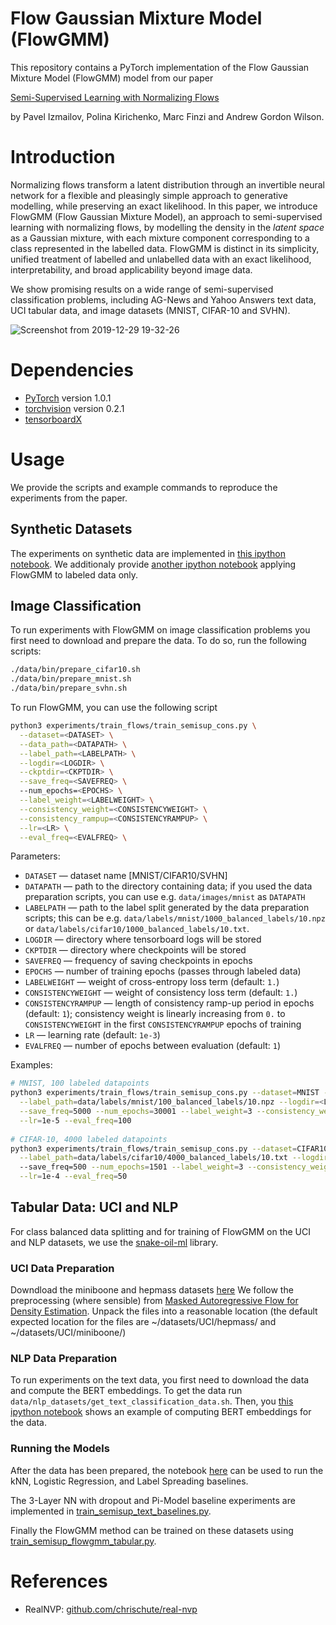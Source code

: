 # Flow Gaussian Mixture Model (FlowGMM)
This repository contains a PyTorch implementation of the Flow Gaussian Mixture Model (FlowGMM) model from our paper

[Semi-Supervised Learning with Normalizing Flows ](https://invertibleworkshop.github.io/accepted_papers/pdfs/INNF_2019_paper_28.pdf)

by Pavel Izmailov, Polina Kirichenko, Marc Finzi and Andrew Gordon Wilson.

# Introduction

Normalizing flows transform a latent distribution through an invertible neural network for a flexible and pleasingly simple approach to generative modelling, while preserving an exact likelihood.
In this paper, we introduce FlowGMM (Flow Gaussian Mixture Model), an approach to semi-supervised learning with normalizing flows, by modelling the density in the *latent space* as a Gaussian mixture, with each mixture component corresponding to a class represented in the labelled data.
FlowGMM is distinct in its simplicity, unified treatment of labelled and unlabelled data with an exact likelihood, interpretability, and broad applicability beyond image data.

We show promising results on a wide range of semi-supervised classification problems, including AG-News and Yahoo Answers text data, UCI tabular data, and image datasets (MNIST, CIFAR-10 and SVHN).

![Screenshot from 2019-12-29 19-32-26](https://user-images.githubusercontent.com/14368801/71559657-fa771280-2a71-11ea-8deb-5b3b422c6c8f.png)


# Dependencies
* [PyTorch](http://pytorch.org/) version 1.0.1
* [torchvision](https://github.com/pytorch/vision/) version 0.2.1
* [tensorboardX](https://github.com/lanpa/tensorboardX)

# Usage

We provide the scripts and example commands to reproduce the experiments from the paper. 

## Synthetic Datasets

The experiments on synthetic data are implemented in [this ipython notebook](https://github.com/izmailovpavel/flow_ssl/blob/public/experiments/synthetic_data/synthetic.ipynb).
We additionaly provide [another ipython notebook](https://github.com/izmailovpavel/flow_ssl/blob/public/experiments/synthetic_data/synthetic-labeled-only.ipynb)
applying FlowGMM to labeled data only. 

## Image Classification

To run experiments with FlowGMM on image classification problems you first need to download and prepare the data.
To do so, run the following scripts:
```bash
./data/bin/prepare_cifar10.sh
./data/bin/prepare_mnist.sh
./data/bin/prepare_svhn.sh
```

To run FlowGMM, you can use the following script
```bash
python3 experiments/train_flows/train_semisup_cons.py \
  --dataset=<DATASET> \
  --data_path=<DATAPATH> \
  --label_path=<LABELPATH> \
  --logdir=<LOGDIR> \
  --ckptdir=<CKPTDIR> \
  --save_freq=<SAVEFREQ> \ 
  --num_epochs=<EPOCHS> \
  --label_weight=<LABELWEIGHT> \
  --consistency_weight=<CONSISTENCYWEIGHT> \
  --consistency_rampup=<CONSISTENCYRAMPUP> \
  --lr=<LR> \
  --eval_freq=<EVALFREQ> \
```
Parameters:

* ```DATASET``` &mdash; dataset name [MNIST/CIFAR10/SVHN]
* ```DATAPATH``` &mdash; path to the directory containing data; if you used the data preparation scripts, you can use e.g. `data/images/mnist` as `DATAPATH`
* ```LABELPATH``` &mdash; path to the label split generated by the data preparation scripts; this can be e.g. `data/labels/mnist/1000_balanced_labels/10.npz` or `data/labels/cifar10/1000_balanced_labels/10.txt`.
* ```LOGDIR``` &mdash; directory where tensorboard logs will be stored
* ```CKPTDIR``` &mdash; directory where checkpoints will be stored
* ```SAVEFREQ``` &mdash; frequency of saving checkpoints in epochs
* ```EPOCHS``` &mdash; number of training epochs (passes through labeled data)
* ```LABELWEIGHT``` &mdash; weight of cross-entropy loss term (default: `1.`)
* ```CONSISTENCYWEIGHT``` &mdash; weight of consistency loss term (default: `1.`)
* ```CONSISTENCYRAMPUP``` &mdash; length of consistency ramp-up period in epochs (default: `1`); consistency weight is linearly increasing from  `0.` to `CONSISTENCYWEIGHT` in the first `CONSISTENCYRAMPUP` epochs of training
* ```LR``` &mdash; learning rate (default: `1e-3`)
* ```EVALFREQ``` &mdash; number of epochs between evaluation (default: `1`)


Examples:

```bash
# MNIST, 100 labeled datapoints
python3 experiments/train_flows/train_semisup_cons.py --dataset=MNIST --data_path=data/images/mnist/ \
  --label_path=data/labels/mnist/100_balanced_labels/10.npz --logdir=<LOGDIR> --ckptdir=<CKPTDIR> \
  --save_freq=5000 --num_epochs=30001 --label_weight=3 --consistency_weight=1. --consistency_rampup=1000 \
  --lr=1e-5 --eval_freq=100 
  
# CIFAR-10, 4000 labeled datapoints
python3 experiments/train_flows/train_semisup_cons.py --dataset=CIFAR10 --data_path=data/images/cifar/cifar10/by-image/ \
  --label_path=data/labels/cifar10/4000_balanced_labels/10.txt --logdir=<LOGDIR> --ckptdir=<CKPTDIR> \ 
  --save_freq=500 --num_epochs=1501 --label_weight=3 --consistency_weight=1. --consistency_rampup=100 \
  --lr=1e-4 --eval_freq=50
  ```

## Tabular Data: UCI and NLP

For class balanced data splitting and for training of FlowGMM on the UCI and NLP datasets, we use the
[snake-oil-ml](https://github.com/mfinzi/snake-oil-ml/) library.

### UCI Data Preparation

Downdload the miniboone and hepmass datasets [here](https://zenodo.org/record/1161203#.Wmtf_XVl8eN)
We follow the preprocessing (where sensible) from [Masked Autoregressive Flow for Density Estimation](https://github.com/gpapamak/maf).
Unpack the files into a reasonable location (the default expected location for the files are ~/datasets/UCI/hepmass/ and ~/datasets/UCI/miniboone/)

### NLP Data Preparation

To run experiments on the text data, you first need to download the data and compute the BERT embeddings. To get the data run `data/nlp_datasets/get_text_classification_data.sh`. 
Then, you [this ipython notebook](https://github.com/izmailovpavel/flow_ssl/blob/public/data/nlp_datasets/text_preprocessing/AGNewsPreprocessing.ipynb) shows an example of computing BERT embeddings for the data.

### Running the Models

After the data has been prepared, the notebook [here](https://github.com/izmailovpavel/flow_ssl/blob/public/experiments/baselines/graphssl.ipynb) can be used to run the kNN, Logistic Regression, and Label Spreading baselines.

The 3-Layer NN with dropout and Pi-Model baseline experiments are implemented in [train_semisup_text_baselines.py](https://github.com/izmailovpavel/flow_ssl/blob/public/experiments/train_flows/train_semisup_text_baselines.py).

Finally the FlowGMM method can be trained on these datasets using [train_semisup_flowgmm_tabular.py](https://github.com/izmailovpavel/flow_ssl/blob/public/experiments/train_flows/train_semisup_flowgmm_tabular.py).


# References

* RealNVP: [github.com/chrischute/real-nvp](https://github.com/chrischute/real-nvp)
